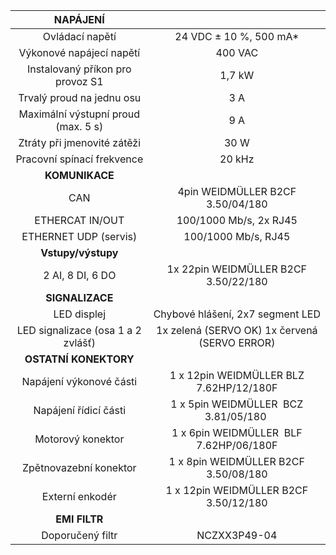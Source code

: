 | **NAPÁJENÍ** |   |
| :---: | :---: |
| Ovládací napětí | 24 VDC ± 10 %, 500 mA* |
| Výkonové napájecí napětí | 400 VAC |
| Instalovaný příkon pro provoz S1 | 1,7 kW |
| Trvalý proud na jednu osu | 3 A |
| Maximální výstupní proud (max. 5 s) | 9 A |
| Ztráty při jmenovité zátěži | 30 W |
| Pracovní spínací frekvence | 20 kHz |
| **KOMUNIKACE** |   |
| CAN | 4pin WEIDMÜLLER  B2CF 3.50/04/180 |
| ETHERCAT IN/OUT | 100/1000 Mb/s, 2x RJ45 |
| ETHERNET UDP (servis) | 100/1000 Mb/s, RJ45 |
| **Vstupy/výstupy** |   |
| 2 AI, 8 DI, 6 DO | 1x 22pin WEIDMÜLLER  B2CF 3.50/22/180 |
| **SIGNALIZACE** |   |
| LED displej | Chybové hlášení, 2x7 segment LED |
| LED signalizace (osa 1 a 2 zvlášť) | 1x zelená (SERVO OK)  1x červená (SERVO ERROR) |
| **OSTATNÍ KONEKTORY** |   |
| Napájení výkonové části | 1 x 12pin WEIDMÜLLER BLZ 7.62HP/12/180F |
| Napájení řídicí části | 1 x 5pin WEIDMÜLLER  BCZ 3.81/05/180   |
| Motorový konektor | 1 x 6pin WEIDMÜLLER  BLF 7.62HP/06/180F |
| Zpětnovazební konektor | 1 x 8pin WEIDMÜLLER  B2CF 3.50/08/180 |
| Externí enkodér | 1 x 12pin WEIDMÜLLER  B2CF 3.50/12/180 |
| **EMI FILTR** |
| Doporučený filtr | NCZXX3P49-04 |
